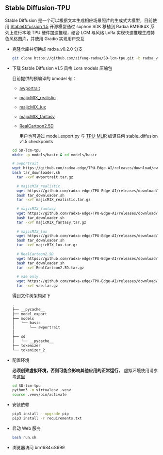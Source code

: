 ## Stable Diffusion-TPU 

Stable Diffusion 是一个可以根据文本生成相应场景照片的生成式大模型，目前使用 [StableDifussion 1.5](https://huggingface.co/runwayml/stable-diffusion-v1-5) 
开源模型通过 sophon SDK 移植到 Radxa BM1684X 系列上进行本地 TPU 硬件加速推理，结合 LCM 与风格 LoRa 实现快速推理生成特色风格图片，并使用 Gradio 实现用户交互


- 克隆仓库并切换成 radxa_v0.2.0 分支

    ```bash
    git clone https://github.com/zifeng-radxa/SD-lcm-tpu.git -b radxa_v0.2.0
    ```
    
- 下载 Stable Diffusion v1.5 风格 Lora models 压缩包
    
    目前提供的预编译的 bmodel 有：
    
    - [awportrait](https://civitai.com/models/61170/awportrait)
    
    - [majicMIX_realistic](https://civitai.com/models/43331/majicmix-realistic)
    
    - [majicMIX_lux](https://civitai.com/models/56967/majicmix-lux)
    
  - [majicMIX_fantasy](https://civitai.com/models/41865/majicmix-fantasy)
  
  - [RealCartoon2.5D](https://civitai.com/models/218376/realcartoon-25d)
  
    用户也可通过 model_export.py 与 [TPU-MLIR](TPU-MLIR) 编译任何 stable_diffusion v1.5 checkpoints
  
  ```bash 
  cd SD-lcm-tpu
  mkdir -p models/basic & cd models/basic
  
  # awportrait
  wget https://github.com/radxa-edge/TPU-Edge-AI/releases/download/awportrait/tar_downloader.sh
  bash tar_downloader.sh
    tar -xvf awportrait.tar.gz
    
    # majicMIX_realistic
    wget https://github.com/radxa-edge/TPU-Edge-AI/releases/download/majicMIX_realistic/tar_downloader.sh
    bash tar_downloader.sh
    tar -xvf majicMIX_realistic.tar.gz
    
    # majicMIX_fantasy
    wget https://github.com/radxa-edge/TPU-Edge-AI/releases/download/majicMIX_fantasy/tar_downloader.sh
    bash tar_downloader.sh
    tar -xvf majicMIX_fantasy.tar.gz
    
    # majicMIX_lux
    wget https://github.com/radxa-edge/TPU-Edge-AI/releases/download/majicMIX_lux/tar_downloader.sh
    bash tar_downloader.sh
    tar -xvf majicMIX_lux.tar.gz
    
    # RealCartoon2.5D
    wget https://github.com/radxa-edge/TPU-Edge-AI/releases/download/RealCartoon2.5D/tar_downloader.sh
    bash tar_downloader.sh
    tar -xvf RealCartoon2.5D.tar.gz
    
    # vae only
    wget https://github.com/radxa-edge/TPU-Edge-AI/releases/download/vae/vae.tar.gz
    tar -xvf vae.tar.gz
    ```
    
    得到文件树架构如下
    
    ```bash
    .
    ├── __pycache__
    ├── model_export
    ├── models
    │   └── basic
    │       └── awportrait
    │      
    ├── sd
    │   └── __pycache__
    ├── tokenizer
    └── tokenizer_2
    ```
    
- 配置环境 

  **必须创建虚拟环境，否则可能会影响其他应用的正常运行**， 虚拟环境使用请参考[这里](虚拟环境使用.md)

    ```bash
    cd SD-lcm-tpu
    python3 -m virtualenv .venv 
    source .venv/bin/activate
    ```

- 安装依赖

    ```bash
    pip3 install --upgrade pip
    pip3 install -r requirements.txt
    ```
    
- 启动 Web 服务
    ```bash
    bash run.sh
    ```

- 浏览器访问 bm1684x:8999
